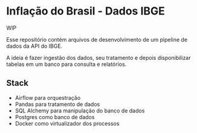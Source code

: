 # Inflação do Brasil - Dados IBGE

WIP

Esse repositório contém arquivos de desenvolvimento de um pipeline de dados da API do IBGE.  

A ideia é fazer ingestão dos dados, seu tratamento e depois disponibilizar tabelas em um banco para consulta e relatórios.

## Stack

- Airflow para orquestração
- Pandas para tratamento de dados
- SQL Alchemy para manipulação do banco de dados
- Postgres como banco de dados
- Docker como virtualizador dos processos

